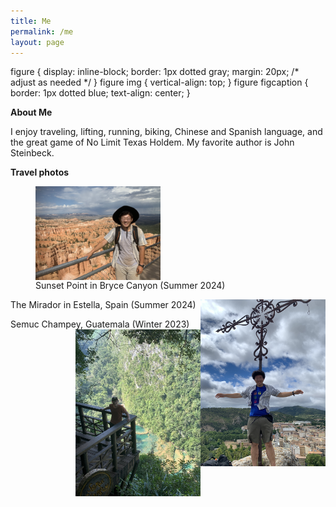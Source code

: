 ```yaml
---
title: Me
permalink: /me
layout: page
---
```


figure {
    display: inline-block;
    border: 1px dotted gray;
    margin: 20px; /* adjust as needed */
}
figure img {
    vertical-align: top;
}
figure figcaption {
    border: 1px dotted blue;
    text-align: center;
}

**About Me**

I enjoy traveling, lifting, running, biking, Chinese and Spanish language, and the great game of No Limit Texas Holdem. My favorite author is John Steinbeck. 

**Travel photos**

<figure>
    <img src="me-in-bryce-canyon.jpeg" width="200" height="auto" align="center"/>
    <figcaption>Sunset Point in Bryce Canyon (Summer 2024)
    </figcaption>
</figure>




The Mirador in Estella, Spain (Summer 2024)
<img src="me-in-spain.JPG" width="200" height="auto" align="right"/>


Semuc Champey, Guatemala (Winter 2023)
<img src="semuc-champey.jpeg" width="200" height="auto" align="right"/>
